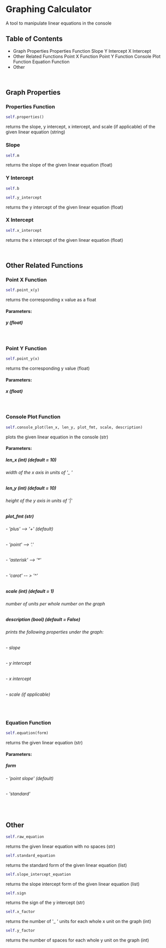 # Graphing Calculator

A tool to manipulate linear equations in the console

## Table of Contents

- Graph Properties
    Properties Function
    Slope
    Y Intercept
    X Intercept
- Other Related Functions
    Point X Function
    Point Y Function
    Console Plot Function
    Equation Function
- Other

‎

## Graph Properties

### Properties Function

```python
self.properties()
```

returns the slope, y intercept, x intercept, and scale (if applicable) of the given linear equation (string)

### Slope

```python
self.m
```

returns the slope of the given linear equation (float)

### Y Intercept

```python
self.b
```

```python
self.y_intercept
```

returns the y intercept of the given linear equation (float)

### X Intercept

```python
self.x_intercept
```

returns the x intercept of the given linear equation (float)

‎

## Other Related Functions

### Point X Function

```python
self.point_x(y)
```

returns the corresponding x value as a float

#### Parameters:

##### y (float)

‎

### Point Y Function

```python
self.point_y(x)
```

returns the corresponding y value (float)

#### Parameters:

##### x (float)

‎

### Console Plot Function

```python
self.console_plot(len_x, len_y, plot_fmt, scale, description)
```

plots the given linear equation in the console (str)

#### Parameters:

##### len_x (int) _(default = 10)_

###### width of the x axis in units of '_ '

##### len_y (int) _(default = 10)_

###### height of the y axis in units of '|'

##### plot_fmt (str)

###### - 'plus' --> '+' _(default)_
###### - 'point' --> '.'
###### - 'asterisk' --> '*'
###### - 'carot' -- > '^'

##### scale (int) _(default = 1)_

###### number of units per whole number on the graph

##### description (bool) _(default = False)_

###### prints the following properties under the graph:
###### - slope
###### - y intercept
###### - x intercept
###### - scale (if applicable)

‎

### Equation Function

```python
self.equation(form)
```

returns the given linear equation (str)

#### Parameters:

##### form 
###### - 'point slope' _(default)_
###### - 'standard'

‎

## Other

```python
self.raw_equation
```
 returns the given linear equation with no spaces (str)

```python
self.standard_equation
```
returns the standard form of the given linear equation (list)

```python
self.slope_intercept_equation
```
returns the slope intercept form of the given linear equation (list)

```python
self.sign
```
returns the sign of the y intercept (str)

```python
self.x_factor
```
 returns the number of '_ ' units for each whole x unit on the graph (int)

```python
self.y_factor
```
returns the number of spaces for each whole y unit on the graph (int)
